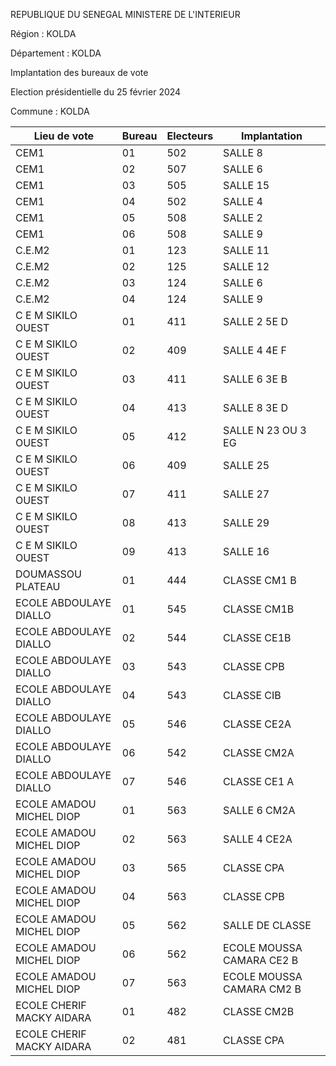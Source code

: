 REPUBLIQUE DU SENEGAL MINISTERE DE L'INTERIEUR

Région : KOLDA

Département : KOLDA

Implantation des bureaux de vote

Election présidentielle du 25 février 2024

Commune : KOLDA

| Lieu de vote | Bureau | Electeurs | Implantation |
| - | - | - | - |
| CEM1 | 01 | 502 | SALLE 8 |
| CEM1 | 02 | 507 | SALLE 6 |
| CEM1 | 03 | 505 | SALLE 15 |
| CEM1 | 04 | 502 | SALLE 4 |
| CEM1 | 05 | 508 | SALLE 2 |
| CEM1 | 06 | 508 | SALLE 9 |
| C.E.M2 | 01 | 123 | SALLE 11 |
| C.E.M2 | 02 | 125 | SALLE 12 |
| C.E.M2 | 03 | 124 | SALLE 6 |
| C.E.M2 | 04 | 124 | SALLE 9 |
| C E M SIKILO OUEST | 01 | 411 | SALLE 2 5E D |
| C E M SIKILO OUEST | 02 | 409 | SALLE 4 4E F |
| C E M SIKILO OUEST | 03 | 411 | SALLE 6 3E B |
| C E M SIKILO OUEST | 04 | 413 | SALLE 8 3E D |
| C E M SIKILO OUEST | 05 | 412 | SALLE N 23 OU 3 EG |
| C E M SIKILO OUEST | 06 | 409 | SALLE 25 |
| C E M SIKILO OUEST | 07 | 411 | SALLE 27 |
| C E M SIKILO OUEST | 08 | 413 | SALLE 29 |
| C E M SIKILO OUEST | 09 | 413 | SALLE 16 |
| DOUMASSOU PLATEAU | 01 | 444 | CLASSE CM1 B |
| ECOLE ABDOULAYE DIALLO | 01 | 545 | CLASSE CM1B |
| ECOLE ABDOULAYE DIALLO | 02 | 544 | CLASSE CE1B |
| ECOLE ABDOULAYE DIALLO | 03 | 543 | CLASSE CPB |
| ECOLE ABDOULAYE DIALLO | 04 | 543 | CLASSE CIB |
| ECOLE ABDOULAYE DIALLO | 05 | 546 | CLASSE CE2A |
| ECOLE ABDOULAYE DIALLO | 06 | 542 | CLASSE CM2A |
| ECOLE ABDOULAYE DIALLO | 07 | 546 | CLASSE CE1 A |
| ECOLE AMADOU MICHEL DIOP | 01 | 563 | SALLE 6 CM2A |
| ECOLE AMADOU MICHEL DIOP | 02 | 563 | SALLE 4 CE2A |
| ECOLE AMADOU MICHEL DIOP | 03 | 565 | CLASSE CPA |
| ECOLE AMADOU MICHEL DIOP | 04 | 563 | CLASSE CPB |
| ECOLE AMADOU MICHEL DIOP | 05 | 562 | SALLE DE CLASSE |
| ECOLE AMADOU MICHEL DIOP | 06 | 562 | ECOLE MOUSSA CAMARA CE2 B |
| ECOLE AMADOU MICHEL DIOP | 07 | 563 | ECOLE MOUSSA CAMARA CM2 B |
| ECOLE CHERIF MACKY AIDARA | 01 | 482 | CLASSE CM2B |
| ECOLE CHERIF MACKY AIDARA | 02 | 481 | CLASSE CPA |

<!-- PageNumber="7/17" -->
